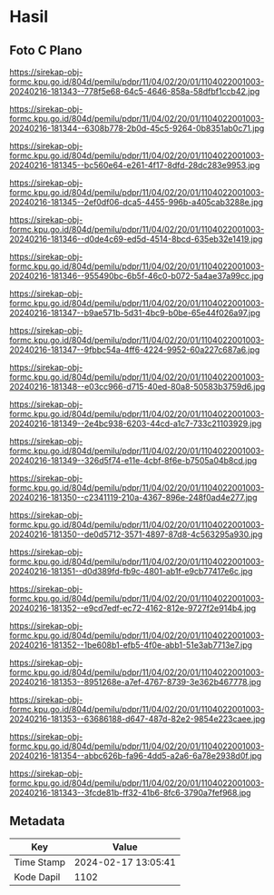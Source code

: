 # Hasil

## Foto C Plano

https://sirekap-obj-formc.kpu.go.id/804d/pemilu/pdpr/11/04/02/20/01/1104022001003-20240216-181343--778f5e68-64c5-4646-858a-58dfbf1ccb42.jpg

https://sirekap-obj-formc.kpu.go.id/804d/pemilu/pdpr/11/04/02/20/01/1104022001003-20240216-181344--6308b778-2b0d-45c5-9264-0b8351ab0c71.jpg

https://sirekap-obj-formc.kpu.go.id/804d/pemilu/pdpr/11/04/02/20/01/1104022001003-20240216-181345--bc560e64-e261-4f17-8dfd-28dc283e9953.jpg

https://sirekap-obj-formc.kpu.go.id/804d/pemilu/pdpr/11/04/02/20/01/1104022001003-20240216-181345--2ef0df06-dca5-4455-996b-a405cab3288e.jpg

https://sirekap-obj-formc.kpu.go.id/804d/pemilu/pdpr/11/04/02/20/01/1104022001003-20240216-181346--d0de4c69-ed5d-4514-8bcd-635eb32e1419.jpg

https://sirekap-obj-formc.kpu.go.id/804d/pemilu/pdpr/11/04/02/20/01/1104022001003-20240216-181346--955490bc-6b5f-46c0-b072-5a4ae37a99cc.jpg

https://sirekap-obj-formc.kpu.go.id/804d/pemilu/pdpr/11/04/02/20/01/1104022001003-20240216-181347--b9ae571b-5d31-4bc9-b0be-65e44f026a97.jpg

https://sirekap-obj-formc.kpu.go.id/804d/pemilu/pdpr/11/04/02/20/01/1104022001003-20240216-181347--9fbbc54a-4ff6-4224-9952-60a227c687a6.jpg

https://sirekap-obj-formc.kpu.go.id/804d/pemilu/pdpr/11/04/02/20/01/1104022001003-20240216-181348--e03cc966-d715-40ed-80a8-50583b3759d6.jpg

https://sirekap-obj-formc.kpu.go.id/804d/pemilu/pdpr/11/04/02/20/01/1104022001003-20240216-181349--2e4bc938-6203-44cd-a1c7-733c21103929.jpg

https://sirekap-obj-formc.kpu.go.id/804d/pemilu/pdpr/11/04/02/20/01/1104022001003-20240216-181349--326d5f74-e11e-4cbf-8f6e-b7505a04b8cd.jpg

https://sirekap-obj-formc.kpu.go.id/804d/pemilu/pdpr/11/04/02/20/01/1104022001003-20240216-181350--c2341119-210a-4367-896e-248f0ad4e277.jpg

https://sirekap-obj-formc.kpu.go.id/804d/pemilu/pdpr/11/04/02/20/01/1104022001003-20240216-181350--de0d5712-3571-4897-87d8-4c563295a930.jpg

https://sirekap-obj-formc.kpu.go.id/804d/pemilu/pdpr/11/04/02/20/01/1104022001003-20240216-181351--d0d389fd-fb9c-4801-ab1f-e9cb77417e6c.jpg

https://sirekap-obj-formc.kpu.go.id/804d/pemilu/pdpr/11/04/02/20/01/1104022001003-20240216-181352--e9cd7edf-ec72-4162-812e-9727f2e914b4.jpg

https://sirekap-obj-formc.kpu.go.id/804d/pemilu/pdpr/11/04/02/20/01/1104022001003-20240216-181352--1be608b1-efb5-4f0e-abb1-51e3ab7713e7.jpg

https://sirekap-obj-formc.kpu.go.id/804d/pemilu/pdpr/11/04/02/20/01/1104022001003-20240216-181353--8951268e-a7ef-4767-8739-3e362b467778.jpg

https://sirekap-obj-formc.kpu.go.id/804d/pemilu/pdpr/11/04/02/20/01/1104022001003-20240216-181353--63686188-d647-487d-82e2-9854e223caee.jpg

https://sirekap-obj-formc.kpu.go.id/804d/pemilu/pdpr/11/04/02/20/01/1104022001003-20240216-181354--abbc626b-fa96-4dd5-a2a6-6a78e2938d0f.jpg

https://sirekap-obj-formc.kpu.go.id/804d/pemilu/pdpr/11/04/02/20/01/1104022001003-20240216-181343--3fcde81b-ff32-41b6-8fc6-3790a7fef968.jpg


## Metadata

| Key        | Value               |
| ---------- | ------------------- |
| Time Stamp | 2024-02-17 13:05:41 |
| Kode Dapil | 1102                |



